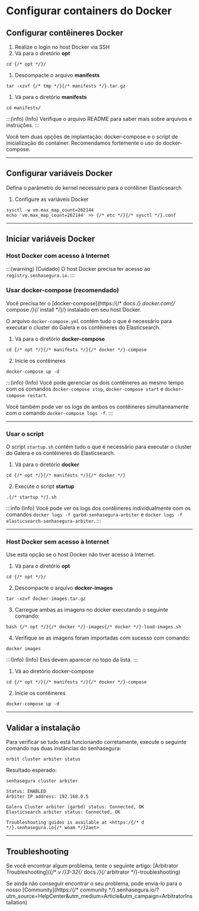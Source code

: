 # Configurar containers do Docker

## Configurar contêineres Docker
1. Realize o login no host Docker via SSH
2. Vá para o diretório **opt**
```
cd {/* opt */}/
```

1. Descompacte o arquivo **manifests**

```
tar -xzvf {/* tmp */}{/* manifests */}.tar.gz

```

1. Vá para o diretório **manifests**

```
cd manifests/

```

:::(info) (Info)
Verifique o arquivo README para saber mais sobre arquivos e instruções.
:::

Você tem duas opções de implantação: docker-compose e o script de inicialização do container. Recomendamos fortemente o uso do docker-compose.

---

## Configurar variáveis Docker

Defina o parâmetro do kernel necessário para o contêiner Elasticsearch

1. Configure as variáveis Docker

```
sysctl -w vm.max_map_count=262144
echo 'vm.max_map_count=262144' >> {/* etc */}{/* sysctl */}.conf

```

---

## Iniciar variáveis Docker

### Host Docker com acesso à Internet

:::(warning) (Cuidado)
O host Docker precisa ter acesso ao `registry.senhasegura.io`.
:::

### Usar docker-compose (recomendado)

Você precisa ter o [docker-compose](https:/{/* docs */}.docker.com{/* compose */}{/* install */}/) instalado em seu host Docker.

O arquivo `docker-compose.yml` contém tudo o que é necessário para executar o cluster do Galera e os contêineres do Elasticsearch.

1. Vá para o diretório **docker-compose**

```
cd {/* opt */}{/* manifests */}{/* docker */}-compose

```

2. Inicie os contêineres

```
docker-compose up -d

```

:::(info) (Info)
Você pode gerenciar os dois contêineres ao mesmo tempo com os comandos `docker-compose stop`, `docker-compose start` e `docker-compose restart`.

Você também pode ver os logs de ambos os contêineres simultaneamente com o comando `docker-compose logs -f`.
:::

---

### Usar o script

O script `startup.sh` contém tudo o que é necessário para executar o cluster do Galera e os contêineres do Elasticsearch.

1. Vá para o diretório **docker**

```
cd {/* opt */}{/* manifests */}{/* docker */}

```

2. Execute o script **startup**

```
.{/* startup */}.sh

```

:::info (Info)
Você pode ver os logs dos contêineres individualmente com os comandos `docker logs -f garbd-senhasegura-arbiter` e `docker logs -f elasticsearch-senhasegura-arbiter`.
:::

---

### Host Docker sem acesso à Internet

Use esta opção se o host Docker não tiver acesso à Internet.

1. Vá para o diretório **opt**

```
cd {/* opt */}/

```

2. Descompacte o arquivo **docker-images**

```
tar -xzvf docker-images.tar.gz

```

3. Carregue ambas as imagens no docker executando o seguinte comando:

```
bash {/* opt */}{/* docker */}-images{/* docker */}-load-images.sh

```

4. Verifique se as imagens foram importadas com sucesso com comando:

```
docker images

```

:::(Info) (Info)
Eles devem aparecer no topo da lista.
:::

1. Vá ao diretório docker-compose

```
cd {/* opt */}{/* manifests */}{/* docker */}-compose

```

2. Inicie os contêineres

```
docker-compose up -d

```

---

## Validar a instalação

Para verificar se tudo está funcionando corretamente, execute o seguinte comando nas duas instâncias do senhasegura:

```
orbit cluster arbiter status

```

Resultado esperado:

```
senhasegura cluster arbiter

Status: ENABLED
Arbiter IP address: 192.168.0.5

Galera Cluster arbiter (garbd) status: Connected, OK
Elasticsearch arbiter status: Connected, OK

Troubleshooting guides is available at <https:/{/* d */}.senhasegura.io{/* woam */}2aet>

```

---

## Troubleshooting

Se você encontrar algum problema, tente o seguinte artigo: [Arbitrator Troubleshooting]({/* v */}3-32{/* docs */}{/* arbitrator */}-troubleshooting)

Se ainda não conseguir encontrar o seu problema, pode envia-lo para o nosso [Community](https:/{/* community */}.senhasegura.io/?utm_source=HelpCenter&utm_medium=Article&utm_campaign=ArbitratorInstallation)
